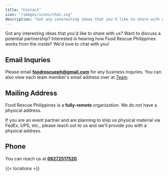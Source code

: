 ```yaml
---
title: "Contact"
icon: "/images/icons/chat.svg"
description: "Got any interesting ideas that you'd like to share with us? Want to discuss a potential partnership? Interested in hearing how Food Rescue Philippines works from the inside? We'd love to chat with you!"
---
```


Got any interesting ideas that you'd like to share with us? Want to discuss a potential partnership? Interested in hearing how Food Rescue Philippines works from the inside? We'd love to chat with you!

## Email Inquries

Please email **foodrescueph@gmail.com** for any business inquries. You can also view each team member's email address over at [Team](/team).

## Mailing Address

Food Rescue Philippines is a **fully-remote** organization. We do not have a physical address. 

If you are an event partner and are planning to ship us physical material via FedEx, UPS, etc., please reach out to us and we'll provide you with a physical address. 

## Phone

You can reach us at **[09272517520](tel:09272517520)**.


{{< locations >}}